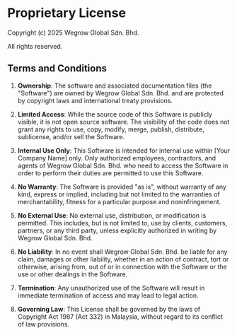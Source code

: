 # Proprietary License

Copyright (c) 2025 Wegrow Global Sdn. Bhd.

All rights reserved.

## Terms and Conditions

1. **Ownership**: The software and associated documentation files (the "Software") are owned by Wegrow Global Sdn. Bhd. and are protected by copyright laws and international treaty provisions.

2. **Limited Access**: While the source code of this Software is publicly visible, it is not open source software. The visibility of the code does not grant any rights to use, copy, modify, merge, publish, distribute, sublicense, and/or sell the Software.

3. **Internal Use Only**: This Software is intended for internal use within [Your Company Name] only. Only authorized employees, contractors, and agents of Wegrow Global Sdn. Bhd. who need to access the Software in order to perform their duties are permitted to use this Software.

4. **No Warranty**: The Software is provided "as is", without warranty of any kind, express or implied, including but not limited to the warranties of merchantability, fitness for a particular purpose and noninfringement.

5. **No External Use**: No external use, distribution, or modification is permitted. This includes, but is not limited to, use by clients, customers, partners, or any third party, unless explicitly authorized in writing by Wegrow Global Sdn. Bhd.

6. **No Liability**: In no event shall Wegrow Global Sdn. Bhd. be liable for any claim, damages or other liability, whether in an action of contract, tort or otherwise, arising from, out of or in connection with the Software or the use or other dealings in the Software.

7. **Termination**: Any unauthorized use of the Software will result in immediate termination of access and may lead to legal action.

8. **Governing Law**: This License shall be governed by the laws of Copyright Act 1987 (Act 332) in Malaysia, without regard to its conflict of law provisions.
